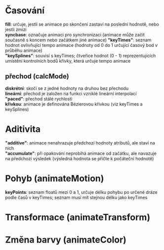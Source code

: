 Časování
========
__fill__: určuje, jestli se animace po skončení zastaví na poslední hodnotě, nebo jestli zmizí  
__syncbase__: označuje animaci pro synchronizaci (animace může začít současně s koncem nebo začátkem jiné animace)
__"keyTimes"__: seznam hodnot ovlivňující tempo animace (hodnoty od 0 do 1 určující časový bod v průběhu animace)  
__"keySplines"__: souvisí s keyTimes; čtveřice hodnot (0 - 1) reprezentujících umístění kontrolních bodů křivky, která určuje tempo animace

přechod (calcMode)
--------
__diskrétní__: skočí se z jedné hodnoty na druhou bez přechodu   
__lineární__: přechod je založen na funkci vzniklé lineární interpolací   
__"paced"__: přechod stálé rychlosti   
__křivkou__: animace je definována Bézierovou křivkou (viz keyTimes a keySplines)  

Aditivita
========
__"additive"__: animace nenahrazuje předchozí hodnoty atributů, ale staví na nich  
__"accumulate"__: při opakování neprobíhá animace od začátku, ale navazuje na předchozí výsledek (výsledná hodnota se přičte k počáteční hodnotě)

Pohyb (animateMotion)
=====================
__keyPoints__: seznam floatů mezi 0 a 1, určuje délku pohybu po určené dráze podle časů v keyTimes; seznam musí mít stejnou délku jako keyTimes

Transformace (animateTransform)
===============================

Změna barvy (animateColor)
==========================
